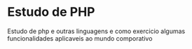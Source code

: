 # Estudo de PHP 
Estudo de php e outras linguagens e como exercicio algumas funcionalidades aplicaveis ao mundo comporativo
